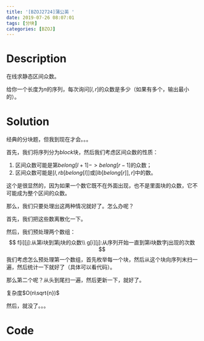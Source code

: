 ```yaml
---
title: '[BZOJ2724]蒲公英 '
date: 2019-07-26 08:07:01
tags: [分块]
categories: [BZOJ]
---
```


# Description

在线求静态区间众数。

给你一个长度为$n$的序列，每次询问$[l,r]$的众数是多少（如果有多个，输出最小的）。

<!--more-->

# Solution

经典的分块题，但我到现在才会。。。

首先，我们将序列分为$block$块，然后我们考虑区间众数的性质：

1. 区间众数可能是第$belong[l+1]->belong[r-1]$的众数；
2. 区间众数可能是$[l,rb[belong[l]]$或$[lb[belong[r]],r]$中的数。

这个是很显然的，因为如果一个数它既不在外面出现，也不是里面块的众数，它不可能成为整个区间的众数。

那么，我们只要处理出这两种情况就好了。怎么办呢？

首先，我们把这些数离散化一下。

然后，我们预处理两个数组：
$$
f[i][j]:从第i块到第j块的众数\\
g[i][j]:从序列开始一直到第i块数字j出现的次数
$$
我们考虑怎么预处理第一个数组，首先枚举每一个块，然后从这个块向序列末扫一遍，然后统计一下就好了（具体可以看代码）。

那么第二个呢？从头到尾扫一遍，然后更新一下，就好了。

复杂度$O(n\sqrt{n})$

然后，就没了。。。

# Code